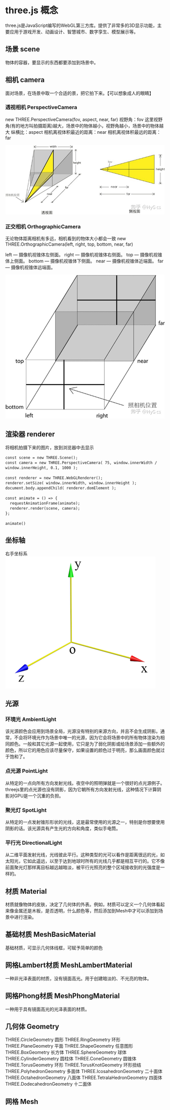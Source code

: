 # three.js 概念
three.js是JavaScript编写的WebGL第三方库。提供了非常多的3D显示功能，主要应用于游戏开发、动画设计、智慧城市、数字孪生、模型展示等。

## 场景 scene
物体的容器，要显示的东西都要添加到场景中。

## 相机 camera
面对场景，在场景中取一个合适的景，把它拍下来。【可以想象成人的眼睛】

### 透视相机 PerspectiveCamera
new THREE.PerspectiveCamera(fov, aspect, near, far)
视野角：fov 这里视野角(有的地方叫拍摄距离)越大，场景中的物体越小，视野角越小，场景中的物体越大
纵横比：aspect
相机离视体积最近的距离：near
相机离视体积最远的距离：far

![透视相机](./images/PerspectiveCamera.jpg)

### 正交相机 OrthographicCamera
无论物体距离相机有多远，相机看到的物体大小都会一致
new THREE.OrthographicCamera(left, right, top, bottom, near, far)

left — 摄像机视锥体左侧面。
right — 摄像机视锥体右侧面。
top — 摄像机视锥体上侧面。
bottom — 摄像机视锥体下侧面。
near — 摄像机视锥体近端面。
far — 摄像机视锥体远端面。

![正交相机](./images/OrthographicCamera.jpg)



## 渲染器 renderer
将相机拍摄下来的图片，放到浏览器中去显示

```
const scene = new THREE.Scene();
const camera = new THREE.PerspectiveCamera( 75, window.innerWidth / window.innerHeight, 0.1, 1000 );

const renderer = new THREE.WebGLRenderer();
renderer.setSize( window.innerWidth, window.innerHeight );
document.body.appendChild( renderer.domElement );

const animate = () => {
  requestAnimationFrame(animate);
  renderer.render(scene, camera);
};

animate()
```

## 坐标轴
右手坐标系
![右手坐标系](images/Coordinate%20System.png)


## 光源

### 环境光 AmbientLight
该光源颜色会应用到场景全局，光源没有特别的来源方向，并且不会生成阴影。通常，不会将环境光作为场景中唯一的光源，因为它会将场景中的所有物体渲染为相同颜色。一般和其它光源一起使用，它只是为了弱化阴影或给场景添加一些额外的颜色，所以它的用色应该尽量保守，如果设置的颜色过于明亮，那么画面颜色就过于饱和了。
### 点光源 PointLight
从特定的一点向所有方向发射光线。夜空中的照明弹就是一个很好的点光源例子。
threejs里的点光源也没有阴影，因为它朝所有方向发射光线，这种情况下计算阴影对GPU是一个沉重的负担。
### 聚光灯 SpotLight
从特定的一点发射锥形形状的光线，这是最常使用的光源之一，特别是你想要使用阴影的话。该光源具有产生光的方向和角度，类似手电筒。
### 平行光 DirectionalLight
从二维平面发射光线，光线彼此平行。这种类型的光可以看作是距离很远的光，如太阳光，它如此遥远，以至于达到地球时所有的光线几乎都是相互平行的。它不像前面聚光灯那样离目标越远越暗淡，被平行光照亮的整个区域接收到的光强度是一样的。

## 材质 Material
材质就像物体的皮肤，决定了几何体的外表。例如，材质可以定义一个几何体看起来像金属还是木板，是否透明，什么颜色等，然后添加到Mesh中才可以添加到场景中进行渲染。
## 基础材质 MeshBasicMaterial
基础材质，可显示几何体线框，可赋予简单的颜色

## 网格Lambert材质 MeshLambertMaterial
一种非光泽表面的材质，没有镜面高光。用于创建暗淡的、不光亮的物体。

## 网格Phong材质 MeshPhongMaterial
一种用于具有镜面高光的光泽表面的材质。

## 几何体 Geometry
THREE.CircleGeometry 圆形
THREE.RingGeometry 环形
THREE.PlaneGeometry 平面
THREE.ShapeGeometry 任意图形
THREE.BoxGeometry 长方体
THREE.SphereGeometry 球体
THREE.CylinderGeometry 圆柱体
THREE.ConeGeometry 圆锥体
THREE.TorusGeometry 环形
THREE.TorusKnotGeometry 环形扭结
THREE.PolyhedronGeometry 多面体
THREE.IcosahedronGeometry 二十面体
THREE.OctahedronGeometry 八面体
THREE.TetralaHedronGeometry 四面体
THREE.DodecahedronGeometry 十二面体


## 网格 Mesh